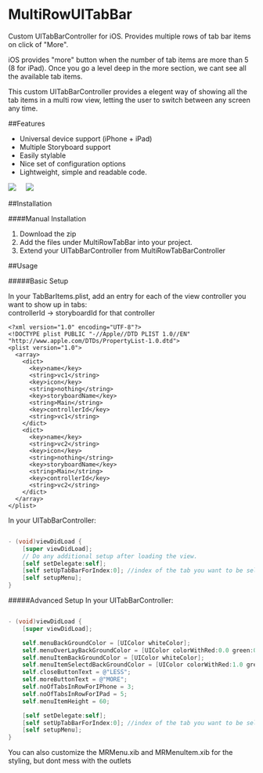 # MultiRowUITabBar
Custom UITabBarController for iOS. Provides multiple rows of tab bar items on click of "More".

iOS provides "more" button when the number of tab items are more than 5 (8 for iPad). Once you go a level deep in the more section, we cant see all the available tab items. 

This custom UITabBarController provides a elegent way of showing all the tab items in a multi row view, letting the user to switch between any screen any time.

##Features

- Universal device support (iPhone + iPad)
- Multiple Storyboard support
- Easily stylable
- Nice set of configuration options
- Lightweight, simple and readable code.


![](http://res.cloudinary.com/dm6lqaxjt/image/upload/v1458745277/MultiRow_Default_Columns_n4i2mc.gif)  &nbsp;&nbsp;&nbsp;  ![](http://res.cloudinary.com/dm6lqaxjt/image/upload/v1458745277/MultiRow_custom_columns_zbhcmp.gif)


##Installation

####Manual Installation

1. Download the zip
2. Add the files under MultiRowTabBar into your project.
3. Extend your UITabBarController from MultiRowTabBarController

##Usage

#####Basic Setup

In your TabBarItems.plist, add an entry for each of the view controller you want to show up in tabs:<br />
controllerId -> storyboardId for that controller <br />

```plist
<?xml version="1.0" encoding="UTF-8"?>
<!DOCTYPE plist PUBLIC "-//Apple//DTD PLIST 1.0//EN" "http://www.apple.com/DTDs/PropertyList-1.0.dtd">
<plist version="1.0">
  <array>
  	<dict>
      <key>name</key>
      <string>vc1</string>
      <key>icon</key>
      <string>nothing</string>
      <key>storyboardName</key>
      <string>Main</string>
      <key>controllerId</key>
      <string>vc1</string>
    </dict>
    <dict>
      <key>name</key>
      <string>vc2</string>
      <key>icon</key>
      <string>nothing</string>
      <key>storyboardName</key>
      <string>Main</string>
      <key>controllerId</key>
      <string>vc2</string>
    </dict>
  </array>
</plist>
```

In your UITabBarController:<br />
```objective-c

- (void)viewDidLoad {
    [super viewDidLoad];
    // Do any additional setup after loading the view.
    [self setDelegate:self];
    [self setUpTabBarForIndex:0]; //index of the tab you want to be selected
    [self setupMenu];
}
```

#####Advanced Setup
In your UITabBarController:<br />
```objective-c

- (void)viewDidLoad {
    [super viewDidLoad];

    self.menuBackGroundColor = [UIColor whiteColor];
    self.menuOverLayBackGroundColor = [UIColor colorWithRed:0.0 green:0.0 blue:0.0 alpha:0.6];
    self.menuItemBackGroundColor = [UIColor whiteColor];
    self.menuItemSelectdBackGroundColor = [UIColor colorWithRed:1.0 green:1.0 blue:0.0 alpha:0.5];
    self.closeButtonText = @"LESS";
    self.moreButtonText = @"MORE";
    self.noOfTabsInRowForIPhone = 3;
    self.noOfTabsInRowForIPad = 5;
    self.menuItemHeight = 60;

    [self setDelegate:self];
    [self setUpTabBarForIndex:0]; //index of the tab you want to be selected
    [self setupMenu];
}
```

You can also customize the MRMenu.xib and MRMenuItem.xib for the styling, but dont mess with the outlets
